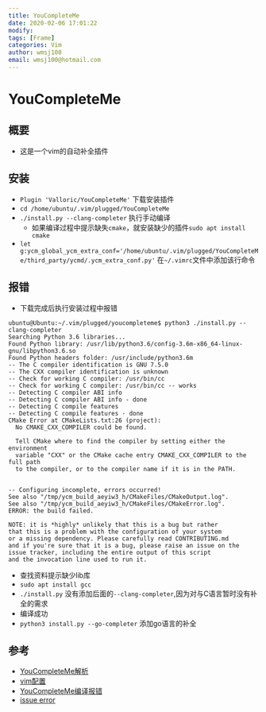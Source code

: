 ```yaml
---
title: YouCompleteMe
date: 2020-02-06 17:01:22
modify: 
tags: [Frame]
categories: Vim
author: wmsj100
email: wmsj100@hotmail.com
---
```


# YouCompleteMe

## 概要

- 这是一个vim的自动补全插件

## 安装

- `Plugin 'Valloric/YouCompleteMe'` 下载安装插件
- `cd /home/ubuntu/.vim/plugged/YouCompleteMe`
- `./install.py --clang-completer` 执行手动编译
	- 如果编译过程中提示缺失`cmake`，就安装缺少的插件`sudo apt install cmake`
- `let g:ycm_global_ycm_extra_conf='/home/ubuntu/.vim/plugged/YouCompleteMe/third_party/ycmd/.ycm_extra_conf.py'`  在`~/.vimrc`文件中添加该行命令

## 报错

- 下载完成后执行安装过程中报错
```
ubuntu@Ubuntu:~/.vim/plugged/youcompleteme$ python3 ./install.py --clang-completer
Searching Python 3.6 libraries...
Found Python library: /usr/lib/python3.6/config-3.6m-x86_64-linux-gnu/libpython3.6.so
Found Python headers folder: /usr/include/python3.6m
-- The C compiler identification is GNU 7.5.0
-- The CXX compiler identification is unknown
-- Check for working C compiler: /usr/bin/cc
-- Check for working C compiler: /usr/bin/cc -- works
-- Detecting C compiler ABI info
-- Detecting C compiler ABI info - done
-- Detecting C compile features
-- Detecting C compile features - done
CMake Error at CMakeLists.txt:26 (project):
  No CMAKE_CXX_COMPILER could be found.

  Tell CMake where to find the compiler by setting either the environment
  variable "CXX" or the CMake cache entry CMAKE_CXX_COMPILER to the full path
  to the compiler, or to the compiler name if it is in the PATH.


-- Configuring incomplete, errors occurred!
See also "/tmp/ycm_build_aeyiw3_h/CMakeFiles/CMakeOutput.log".
See also "/tmp/ycm_build_aeyiw3_h/CMakeFiles/CMakeError.log".
ERROR: the build failed.

NOTE: it is *highly* unlikely that this is a bug but rather
that this is a problem with the configuration of your system
or a missing dependency. Please carefully read CONTRIBUTING.md
and if you're sure that it is a bug, please raise an issue on the
issue tracker, including the entire output of this script
and the invocation line used to run it.
```
- 查找资料提示缺少lib库
- `sudo apt install gcc`
- `./install.py` 没有添加后面的`--clang-completer`,因为对与C语言暂时没有补全的需求
- 编译成功
- `python3 install.py --go-completer` 添加go语言的补全

## 参考

- [YouCompleteMe解析](https://blog.csdn.net/weixin_44638957/article/details/91985270)
- [vim配置](https://www.jianshu.com/p/8426cef1f4f5)
- [YouCompleteMe编译报错](https://askubuntu.com/questions/152653/cmake-fails-with-cmake-error-your-cxx-compiler-cmake-cxx-compiler-notfound)
- [issue error](https://github.com/ycm-core/YouCompleteMe/issues/2945)
